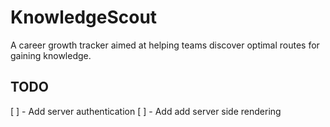 # KnowledgeScout
A career growth tracker aimed at helping teams discover optimal routes for gaining knowledge. 


## TODO
[ ] - Add server authentication
[ ] - Add add server side rendering